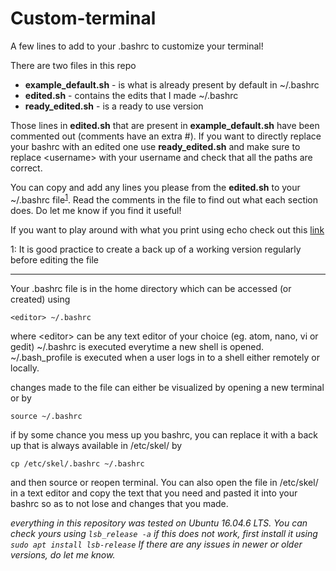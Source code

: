 # Custom-terminal
A few lines to add to your .bashrc to customize your terminal!

There are two files in this repo
- **example_default.sh** - is what is already present by default in ~/.bashrc
- **edited.sh** - contains the edits that I made ~/.bashrc
- **ready_edited.sh** - is a ready to use version

Those lines in **edited.sh** that are present in **example_default.sh** have been commented out (comments have an extra #). If you want to directly replace your bashrc with an edited one use **ready_edited.sh** and make sure to replace \<username\> with your username and check that all the paths are correct.

You can copy and add any lines you please from the **edited.sh** to your ~/.bashrc file<sup>[1](#footnote1)</sup>. Read the comments in the file to find out what each section does. Do let me know if you find it useful!

If you want to play around with what you print using echo check out this [link](https://misc.flogisoft.com/bash/tip_colors_and_formatting)

<a name="footnote1">1</a>: It is good practice to create a back up of a working version regularly before editing the file
***********************************************************************************

 Your .bashrc file is in the home directory which can be accessed (or created) using

`<editor> ~/.bashrc`

where \<editor\> can be any text editor of your choice (eg. atom, nano, vi or gedit)
~/.bashrc is executed everytime a new shell is opened. ~/.bash_profile is executed when a user logs in to a shell either remotely or locally.

changes made to the file can either be visualized by opening a new terminal or by 

`source ~/.bashrc`

if by some chance you mess up you bashrc, you can replace it with a back up that is always available in /etc/skel/ by

`cp /etc/skel/.bashrc ~/.bashrc`

and then source or reopen terminal. You can also open the file in /etc/skel/ in a text editor and copy the text that you need and pasted it into your bashrc so as to not lose and changes that you made.

*everything in this repository was tested on Ubuntu 16.04.6 LTS. You can check yours using
`lsb_release -a`
if this does not work, first install it using
`sudo apt install lsb-release`
If there are any issues in newer or older versions, do let me know.*

